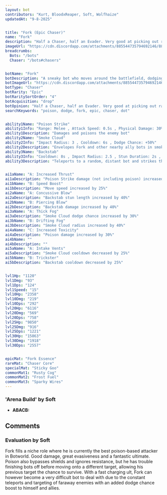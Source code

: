 ```yaml
---
layout: bot
contributors: "Kurt, BloodxReaper, Soft, Wolfhaize"
updatedAt: "9-8-2025"


title: "Fork (Epic Chaser)"
name: "Fork"
description: "Half a Chaser, half an Evader. Very good at picking out ranged DPS bots that would otherwise stay safe far from the fight. Has a good kit to survive and stand its ground against most bots.\n- Speciality: Poison on hit, Teleport+Stun ult\n- Combos: Hypercharge, Ult CD boosters"
imageUrl: "https://cdn.discordapp.com/attachments/885544735794692146/885548328291557386/fork.png"
breadcrumbs:
  Bots: "/bots"
  Chaser: "/bots#chasers"


botName: "Fork"
botDescription: "A sneaky bot who moves around the battlefield, dodging attacks and leaving enemies poisoned"
botImageUrl: "https://cdn.discordapp.com/attachments/885544735794692146/885548328291557386/fork.png"
botType: "Chaser"
botRarity: "Epic"
botRaritySortOrder: "4"
botAcquisition: "drop"
botOpinion: "Half a Chaser, half an Evader. Very good at picking out ranged DPS bots that would otherwise stay safe far from the fight. Has a good kit to survive and stand its ground against most bots."
searchKeywords: "poison, dodge, fork, epic, chaser, dot"


ability1Name: "Poison Strike"
ability1Info: "Range: Melee , Attack Speed: 0.5s , Physical Damage: 30% , Poison Duration: 5s , Poison Damage per Second:61%"
ability1Description: "Damages and poisons the enemy bot"
ability2Name: "Smoke Cloud"
ability2Info: "Impact Radius: 3 , Cooldown: 6s , Dodge Chance: +50%"
ability2Description: "Envelopes Fork and other nearby ally bots in smoke, increasing their dodge against enemy melee attacks"
ability3Name: "Backstab"
ability3Info: "Cooldown: 8s , Impact Radius: 2.5 , Stun Duration: 2s , Physical Damage: 78%"
ability3Description: "Teleports to a random, distant bot and strikes them in the back, stunning and damaging them"


ai1aName: "A: Increased Thrust"
ai1aDescription: "Poison Strike damage (not including poison) increased by 30%"
ai1bName: "B: Speed Boost"
ai1bDescription: "Move speed increased by 25%"
ai2aName: "A: Concussive Blow"
ai2aDescription: "Backstab stun length increased by 40%"
ai2bName: "B: Piercing Blow"
ai2bDescription: "Backstab damage increased by 40%"
ai3aName: "A: Thick Fog"
ai3aDescription: "Smoke Cloud dodge chance increased by 30%"
ai3bName: "B: Drifting Fog"
ai3bDescription: "Smoke Cloud radius increased by 40%"
ai4aName: "C: Increased Toxicity"
ai4aDescription: "Poison damage increased by 30%"
ai4bName: ""
ai4bDescription: ""
ai5aName: "A: Intake Vents"
ai5aDescription: "Smoke Cloud cooldown decreased by 25%"
ai5bName: "B: Trickster"
ai5bDescription: "Backstab cooldown decreased by 25%"


lvl1Hp: "1120"
lvl1Dmg: "93"
lvl1Dps: "124"
lvl1Speed: "15"
lvl10Hp: "2358"
lvl10Dmg: "219"
lvl10Dps: "292"
lvl20Hp: "6116"
lvl20Dmg: "569"
lvl20Dps: "758"
lvl25Hp: "9850"
lvl25Dmg: "916"
lvl25Dps: "1221"
lvl30Hp: "15863"
lvl30Dmg: "1918"
lvl30Dps: "2557"


epicMat: "Fork Essence"
rareMat: "Chaser Core"
specialMat: "Sticky Goo"
commonMat1: "Rusty Cog"
commonMat2: "Frost Fuel"
commonMat3: "Sparky Wires"
---
```


### 'Arena Build' by Soft
- **ABACB:**

## Comments

### Evaluation by Soft
Fork fills a niche role where he is currently the best poison-based attacker in Botworld. Good damage, great evasiveness and a fantastic ultimate. Poison also bypasses shields and ignores resistance, but he has trouble finishing bots off before moving onto a different target, allowing his previous target the chance to survive. With a fast charging ult, Fork can however become a very difficult bot to deal with due to the constant teleports and targeting of faraway enemies with an added dodge chance boost to himself and allies.

